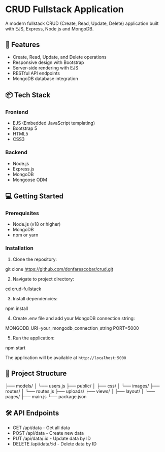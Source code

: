 # CRUD Fullstack Application

A modern fullstack CRUD (Create, Read, Update, Delete) application built with EJS, Express, Node.js and MongoDB.

## 🚀 Features

- Create, Read, Update, and Delete operations
- Responsive design with Bootstrap
- Server-side rendering with EJS
- RESTful API endpoints
- MongoDB database integration

## 📦 Tech Stack

### Frontend
- EJS (Embedded JavaScript templating)
- Bootstrap 5
- HTML5
- CSS3

### Backend
- Node.js
- Express.js
- MongoDB
- Mongoose ODM

## 💻 Getting Started

### Prerequisites
- Node.js (v18 or higher)
- MongoDB
- npm or yarn

### Installation

1. Clone the repository:

git clone https://github.com/donfarescobar/crud.git

2. Navigate to project directory:

cd crud-fullstack


3. Install dependencies:

npm install


4. Create .env file and add your MongoDB connection string:

MONGODB_URI=your_mongodb_connection_string
PORT=5000


5. Run the application:

npm start


The application will be available at `http://localhost:5000`

## 📁 Project Structure




├── models/
│   └── users.js
├── public/
│   ├── css/
│   └── images/
├── routes/
│   └── routes.js
├── uploads/
├── views/
│   ├── layout/
│   └── pages/
├── main.js
└── package.json


## 🛠 API Endpoints

- GET    /api/data     - Get all data
- POST   /api/data     - Create new data
- PUT    /api/data/:id - Update data by ID
- DELETE /api/data/:id - Delete data by ID
